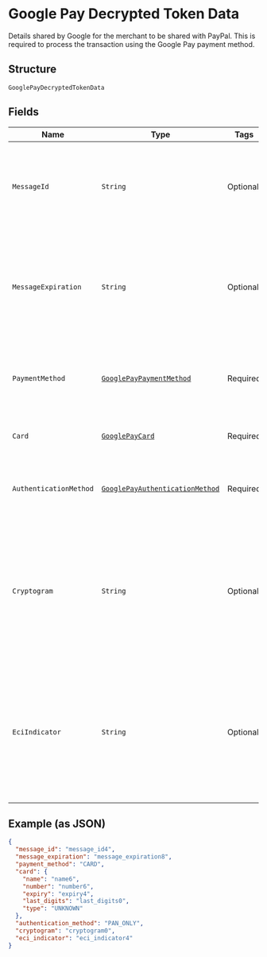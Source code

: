 
# Google Pay Decrypted Token Data

Details shared by Google for the merchant to be shared with PayPal. This is required to process the transaction using the Google Pay payment method.

## Structure

`GooglePayDecryptedTokenData`

## Fields

| Name | Type | Tags | Description | Getter | Setter |
|  --- | --- | --- | --- | --- | --- |
| `MessageId` | `String` | Optional | A unique ID that identifies the message in case it needs to be revoked or located at a later time.<br>**Constraints**: *Minimum Length*: `1`, *Maximum Length*: `250`, *Pattern*: `^.*$` | String getMessageId() | setMessageId(String messageId) |
| `MessageExpiration` | `String` | Optional | Date and time at which the message expires as UTC milliseconds since epoch. Integrators should reject any message that's expired.<br>**Constraints**: *Minimum Length*: `13`, *Maximum Length*: `13`, *Pattern*: `\d{13}` | String getMessageExpiration() | setMessageExpiration(String messageExpiration) |
| `PaymentMethod` | [`GooglePayPaymentMethod`](../../doc/models/google-pay-payment-method.md) | Required | The type of the payment credential. Currently, only CARD is supported.<br>**Constraints**: *Minimum Length*: `4`, *Maximum Length*: `4` | GooglePayPaymentMethod getPaymentMethod() | setPaymentMethod(GooglePayPaymentMethod paymentMethod) |
| `Card` | [`GooglePayCard`](../../doc/models/google-pay-card.md) | Required | The payment card used to fund a Google Pay payment. Can be a credit or debit card. | GooglePayCard getCard() | setCard(GooglePayCard card) |
| `AuthenticationMethod` | [`GooglePayAuthenticationMethod`](../../doc/models/google-pay-authentication-method.md) | Required | Authentication Method which is used for the card transaction.<br>**Constraints**: *Minimum Length*: `1`, *Maximum Length*: `50` | GooglePayAuthenticationMethod getAuthenticationMethod() | setAuthenticationMethod(GooglePayAuthenticationMethod authenticationMethod) |
| `Cryptogram` | `String` | Optional | Base-64 cryptographic identifier used by card schemes to validate the token verification result. This is a conditionally required field if authentication_method is CRYPTOGRAM_3DS.<br>**Constraints**: *Minimum Length*: `1`, *Maximum Length*: `2000` | String getCryptogram() | setCryptogram(String cryptogram) |
| `EciIndicator` | `String` | Optional | Electronic Commerce Indicator may not always be present. It is only returned for tokens on the Visa card network. This value is passed through in the payment authorization request.<br>**Constraints**: *Minimum Length*: `1`, *Maximum Length*: `256`, *Pattern*: `^.*$` | String getEciIndicator() | setEciIndicator(String eciIndicator) |

## Example (as JSON)

```json
{
  "message_id": "message_id4",
  "message_expiration": "message_expiration8",
  "payment_method": "CARD",
  "card": {
    "name": "name6",
    "number": "number6",
    "expiry": "expiry4",
    "last_digits": "last_digits0",
    "type": "UNKNOWN"
  },
  "authentication_method": "PAN_ONLY",
  "cryptogram": "cryptogram0",
  "eci_indicator": "eci_indicator4"
}
```

